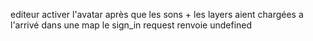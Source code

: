 editeur
activer l'avatar après que les sons + les layers aient chargées a l'arrivé dans une map
le sign_in request renvoie undefined
